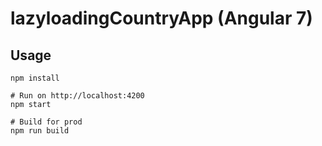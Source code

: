 # lazyloadingCountryApp (Angular 7)

## Usage
```
npm install

# Run on http://localhost:4200
npm start

# Build for prod
npm run build
```
